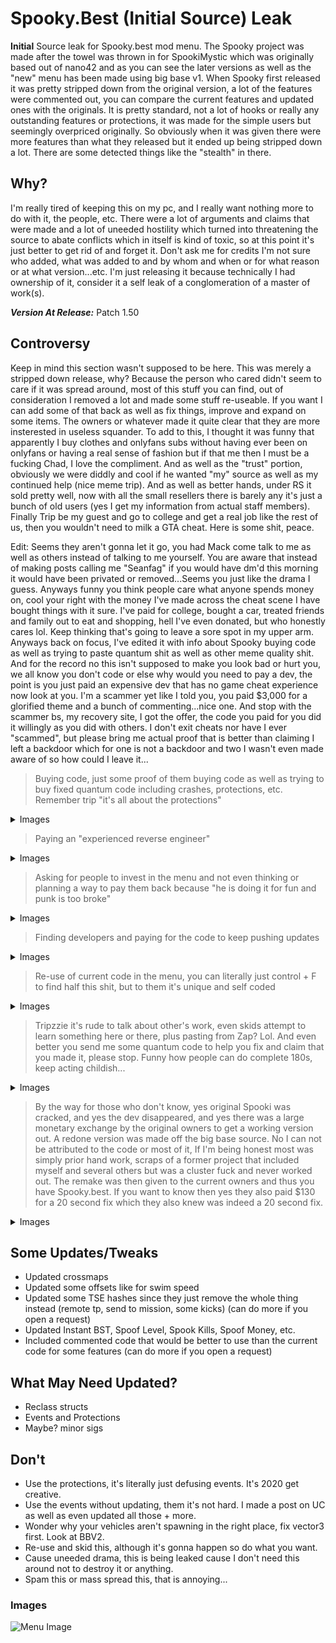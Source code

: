 # Spooky.Best (Initial Source) Leak
**Initial** Source leak for Spooky.best mod menu. The Spooky project was made after the towel was thrown in for SpookiMystic which was originally based out of nano42 and as you can see the later versions as well as the "new" menu has been made using big base v1. When Spooky first released it was pretty stripped down from the original version, a lot of the features were commented out, you can compare the current features and updated ones with the originals. It is pretty standard, not a lot of hooks or really any outstanding features or protections, it was made for the simple users but seemingly overpriced originally. So obviously when it was given there were more features than what they released but it ended up being stripped down a lot. There are some detected things like the "stealth" in there. 

## Why?
I'm really tired of keeping this on my pc, and I really want nothing more to do with it, the people, etc. There were a lot of arguments and claims that were made and a lot of uneeded hostility which turned into threatening the source to abate conflicts which in itself is kind of toxic, so at this point it's just better to get rid of and forget it. Don't ask me for credits I'm  not sure who added, what was added to and by whom and when or for what reason or at what version...etc. I'm just releasing it because technically I had ownership of it, consider it a self leak of a conglomeration of a master of work(s).

_**Version At Release:**_ Patch 1.50

## Controversy
Keep in mind this section wasn't supposed to be here. This was merely a stripped down release, why? Because the person who cared didn't seem to care if it was spread around, most of this stuff you can find, out of consideration I removed a lot and made some stuff re-useable. If you want I can add some of that back as well as fix things, improve and expand on some items. The owners or whatever made it quite clear that they are more insterested in useless squander. To add to this, I thought it was funny that apparently I buy clothes and onlyfans subs without having ever been on onlyfans or having a real sense of fashion but if that me then I must be a fucking Chad, I love the compliment. And as well as the "trust" portion, obviously we were diddly and cool if he wanted "my" source as well as my continued help (nice meme trip). And as well as better hands, under RS it sold pretty well, now with all the small resellers there is barely any it's just a bunch of old users (yes I get my information from actual staff members). Finally Trip be my guest and go to college and get a real job like the rest of us, then you wouldn't need to milk a GTA cheat. Here is some shit, peace.

Edit: Seems they aren't gonna let it go, you had Mack come talk to me as well as others instead of talking to me yourself. You are aware that instead of making posts calling me "Seanfag" if you would have dm'd this morning it would have been privated or removed...Seems you just like the drama I guess. Anyways funny you think people care what anyone spends money on, cool your right with the money I've made across the cheat scene I have bought things with it sure. I've paid for college, bought a car, treated friends and family out to eat and shopping, hell I've even donated, but who honestly cares lol. Keep thinking that's going to leave a sore spot in my upper arm. Anyways back on focus, I've edited it with info about Spooky buying code as well as trying to paste quantum shit as well as other meme quality shit. And for the record no this isn't supposed to make you look bad or hurt you, we all know you don't code or else why would you need to pay a dev, the point is you just paid an expensive dev that has no game cheat experience now look at you. I'm a scammer yet like I told you, you paid $3,000 for a glorified theme and a bunch of commenting...nice one. And stop with the scammer bs, my recovery site, I got the offer, the code you paid for you did it willingly as you did with others. I don't exit cheats nor have I ever "scammed", but please bring me actual proof that is better than claiming I left a backdoor which for one is not a backdoor and two I wasn't even made aware of so how could I leave it... 

> Buying code, just some proof of them buying code as well as trying to buy fixed quantum code including crashes, protections, etc. Remember trip "it's all about the protections"
<details> 
  <summary>Images </summary>
  
   ![Buy This](https://cdn.discordapp.com/attachments/776879122714198049/776879521399701504/unknown.png)
   ![Quantum](https://cdn.discordapp.com/attachments/776879122714198049/776906372654301194/unknown.png)
</details>

> Paying an "experienced reverse engineer"
<details> 
  <summary>Images </summary>
  
   ![The Price](https://cdn.discordapp.com/attachments/699232650359078952/732415616253952120/unknown.png)
   ![Repair Code](https://i.imgur.com/7kFpUs7.png)
   ![Paid](https://i.imgur.com/VypPFyg.png)
</details>

> Asking for people to invest in the menu and not even thinking or planning a way to pay them back because "he is doing it for fun and punk is too broke"
<details> 
  <summary>Images</summary>
  
   ![The Money](https://i.imgur.com/EkuQCVM.png)
</details>

> Finding developers and paying for the code to keep pushing updates
<details> 
  <summary>Images</summary>
  
   ![The Dev](https://i.imgur.com/JBZxzA7.png)
   ![Future](https://i.imgur.com/wIwhyUj.png)
</details>

> Re-use of current code in the menu, you can literally just control + F to find half this shit, but to them it's unique and self coded
<details> 
  <summary>Images</summary>
  
   ![Better](https://i.imgur.com/Lx3vL1P.png)
   ![The Protections](https://i.imgur.com/3d4r4D2.png)
</details>

> Tripzzie it's rude to talk about other's work, even skids attempt to learn something here or there, plus pasting from Zap? Lol. And even better you send me some quantum code to help you fix and claim that you made it, please stop. Funny how people can do complete 180s, keep acting childish...
<details> 
  <summary>Images</summary>
  
   ![Quantum](https://i.imgur.com/rsWIVAf.png)
   ![Crash](https://i.imgur.com/yrOcBnW.png)
   ![Zap](https://i.imgur.com/IzXISxL.png)
   ![Even better](https://i.imgur.com/Gbvew5q.png)
</details>

> By the way for those who don't know, yes original Spooki was cracked, and yes the dev disappeared, and yes there was a large monetary exchange by the original owners to get a working version out. A redone version was made off the big base source. No I can not be attributed to the code or most of it, If I'm being honest most was simply prior hand work, scraps of a former project that included myself and several others but was a cluster fuck and never worked out. The remake was then given to the current owners and thus you have Spooky.best. If you want to know then yes they also paid $130 for a 20 second fix which they also knew was indeed a 20 second fix. 
<details> 
  <summary>Images</summary>
  
   ![Originally](https://i.imgur.com/7lq4gsN.png)
</details>

## Some Updates/Tweaks
* Updated crossmaps
* Updated some offsets like for swim speed
* Updated some TSE hashes since they just remove the whole thing instead (remote tp, send to mission, some kicks) (can do more if you open a request)
* Updated Instant BST, Spoof Level, Spook Kills, Spoof Money, etc.
* Included commented code that would be better to use than the current code for some features (can do more if you open a request)

## What May Need Updated?
* Reclass structs
* Events and Protections
* Maybe? minor sigs

## Don't
* Use the protections, it's literally just defusing events. It's 2020 get creative.
* Use the events without updating, them it's not hard. I made a post on UC as well as even updated all those + more.
* Wonder why your vehicles aren't spawning in the right place, fix vector3 first. Look at BBV2.
* Re-use and skid this, although it's gonna happen so do what you want.
* Cause uneeded drama, this is being leaked cause I don't need this around not to destroy it or anything.
* Spam this or mass spread this, that is annoying...

### Images
![Menu Image](https://media.karousell.com/media/photos/products/2020/7/17/gta_5_spooky_mod_menu_1595000054_187b148d_progressive.jpg)
